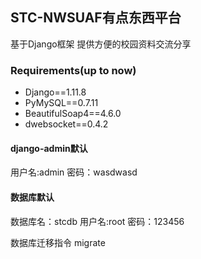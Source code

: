 ## STC-NWSUAF有点东西平台
基于Django框架 提供方便的校园资料交流分享

### Requirements(up to now)

* Django==1.11.8
* PyMySQL==0.7.11
* BeautifulSoap4==4.6.0
* dwebsocket==0.4.2

#### django-admin默认
用户名:admin
密码：wasdwasd

#### 数据库默认
数据库名：stcdb
用户名:root
密码：123456

数据库迁移指令 migrate
